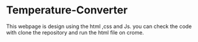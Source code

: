 # Temperature-Converter
This webpage is design using the html ,css and Js. you can check the code with clone the repository and run the html file on crome.
